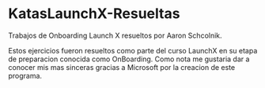 # KatasLaunchX-Resueltas
Trabajos de Onboarding Launch X resueltos por Aaron Schcolnik.

Estos ejercicios fueron resueltos como parte del curso LaunchX en su etapa de preparacion conocida como OnBoarding.
Como nota me gustaria dar a conocer mis mas sinceras gracias a Microsoft por la creacion de este programa.
